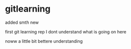 # gitlearning

added smth new

first git learning rep
I dont understand what is going on here

noww a little bit bettere understanding
